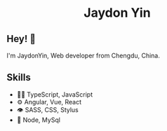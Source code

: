 <h1 align="center">
 Jaydon Yin
</h1>

## Hey! 👋
I'm JaydonYin, Web developer from Chengdu, China.

## Skills
- 👨‍💻 TypeScript, JavaScript
- ⚙️ Angular, Vue, React
- 👁️ SASS, CSS, Stylus
- 💽 Node, MySql

